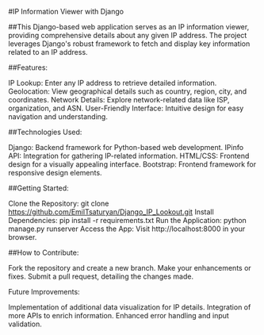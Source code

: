#IP Information Viewer with Django

##This Django-based web application serves as an IP information viewer, providing comprehensive details about any given IP address. The project leverages Django's robust framework to fetch and display key information related to an IP address.


##Features:

IP Lookup: Enter any IP address to retrieve detailed information.
Geolocation: View geographical details such as country, region, city, and coordinates.
Network Details: Explore network-related data like ISP, organization, and ASN.
User-Friendly Interface: Intuitive design for easy navigation and understanding.


##Technologies Used:

Django: Backend framework for Python-based web development.
IPinfo API: Integration for gathering IP-related information.
HTML/CSS: Frontend design for a visually appealing interface.
Bootstrap: Frontend framework for responsive design elements.


##Getting Started:

Clone the Repository: git clone https://github.com/EmilTsaturyan/Django_IP_Lookout.git
Install Dependencies: pip install -r requirements.txt
Run the Application: python manage.py runserver
Access the App: Visit http://localhost:8000 in your browser.


##How to Contribute:

Fork the repository and create a new branch.
Make your enhancements or fixes.
Submit a pull request, detailing the changes made.


Future Improvements:

Implementation of additional data visualization for IP details.
Integration of more APIs to enrich information.
Enhanced error handling and input validation.
